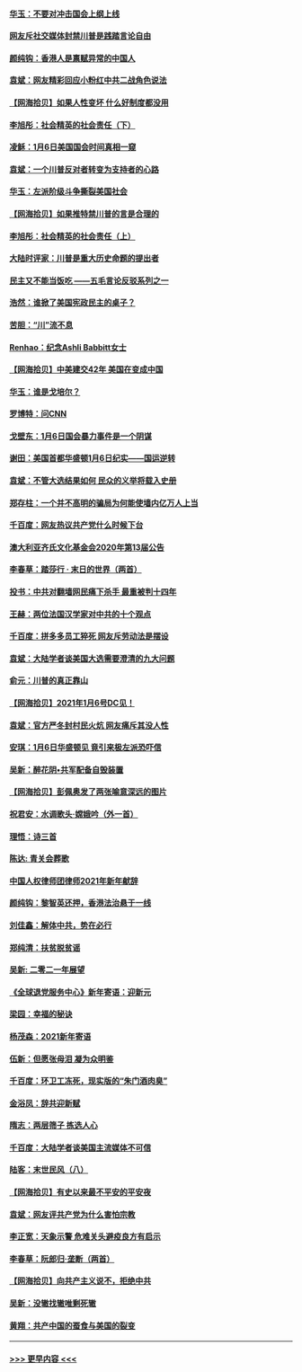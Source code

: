 #### [华玉：不要对冲击国会上纲上线](../pages/nsc993/n12689948.md?t=01160551) 
#### [网友斥社交媒体封禁川普是践踏言论自由](../pages/nsc993/n12687482.md?t=01160551) 
#### [颜纯钩：香港人是禀赋异常的中国人](../pages/nsc993/n12685142.md?t=01160551) 
#### [袁斌：网友精彩回应小粉红中共二战角色说法](../pages/nsc993/n12684994.md?t=01160551) 
#### [【网海拾贝】如果人性变坏 什么好制度都没用](../pages/nsc993/n12683000.md?t=01160551) 
#### [李旭彤：社会精英的社会责任（下）](../pages/nsc993/n12680604.md?t=01160551) 
#### [凌稣：1月6日美国国会时间真相一窥](../pages/nsc993/n12682780.md?t=01160551) 
#### [袁斌：一个川普反对者转变为支持者的心路](../pages/nsc993/n12682700.md?t=01160551) 
#### [华玉：左派阶级斗争撕裂美国社会](../pages/nsc993/n12681226.md?t=01160551) 
#### [【网海拾贝】如果推特禁川普的言是合理的](../pages/nsc993/n12681232.md?t=01160551) 
#### [李旭彤：社会精英的社会责任（上）](../pages/nsc993/n12680501.md?t=01160551) 
#### [大陆时评家：川普是重大历史命题的提出者](../pages/nsc993/n12679904.md?t=01160551) 
#### [民主又不能当饭吃 ——五毛言论反驳系列之一](../pages/nsc993/n12679877.md?t=01160551) 
#### [浩然：谁掀了美国宪政民主的桌子？](../pages/nsc993/n12679850.md?t=01160551) 
#### [苦胆：“川”流不息](../pages/nsc993/n12678388.md?t=01160551) 
#### [Renhao：纪念Ashli Babbitt女士](../pages/nsc993/n12678359.md?t=01160551) 
#### [【网海拾贝】中美建交42年 美国在变成中国](../pages/nsc993/n12678324.md?t=01160551) 
#### [华玉：谁是戈培尔？](../pages/nsc993/n12677515.md?t=01160551) 
#### [罗博特：问CNN](../pages/nsc993/n12677172.md?t=01160551) 
#### [戈壁东：1月6日国会暴力事件是一个阴谋](../pages/nsc993/n12674639.md?t=01160551) 
#### [谢田：美国首都华盛顿1月6日纪实——国运逆转](../pages/nsc993/n12673190.md?t=01160551) 
#### [袁斌：不管大选结果如何 民众的义举将载入史册](../pages/nsc993/n12672787.md?t=01160551) 
#### [郑存柱：一个并不高明的骗局为何能使墙内亿万人上当](../pages/nsc993/n12671449.md?t=01160551) 
#### [千百度：网友热议共产党什么时候下台](../pages/nsc993/n12670442.md?t=01160551) 
#### [澳大利亚齐氏文化基金会2020年第13届公告](../pages/nsc993/n12670273.md?t=01160551) 
#### [李春草：踏莎行 · 末日的世界（两首）](../pages/nsc993/n12670253.md?t=01160551) 
#### [投书：中共对翻墙网民痛下杀手 最重被判十四年](../pages/nsc993/n12670190.md?t=01160551) 
#### [王赫：两位法国汉学家对中共的十个观点](../pages/nsc993/n12669593.md?t=01160551) 
#### [千百度：拼多多员工猝死 网友斥劳动法是摆设](../pages/nsc993/n12668081.md?t=01160551) 
#### [袁斌：大陆学者谈美国大选需要澄清的九大问题](../pages/nsc993/n12668023.md?t=01160551) 
#### [俞元：川普的真正靠山](../pages/nsc993/n12668000.md?t=01160551) 
#### [【网海拾贝】2021年1月6号DC见！](../pages/nsc993/n12664957.md?t=01160551) 
#### [袁斌：官方严冬封村民火炕 网友痛斥其没人性](../pages/nsc993/n12664882.md?t=01160551) 
#### [安琪：1月6日华盛顿见 竟引来极左派恐吓信](../pages/nsc993/n12664831.md?t=01160551) 
#### [吴新：醉花阴•共军配备自毁装置](../pages/nsc993/n12664766.md?t=01160551) 
#### [【网海拾贝】彭佩奥发了两张喻意深远的图片](../pages/nsc993/n12663515.md?t=01160551) 
#### [祝君安：水调歌头·嫦娥吟（外一首）](../pages/nsc993/n12663345.md?t=01160551) 
#### [理悟：诗三首](../pages/nsc993/n12663334.md?t=01160551) 
#### [陈达: 青关会葬歌](../pages/nsc993/n12663305.md?t=01160551) 
#### [中国人权律师团律师2021年新年献辞](../pages/nsc993/n12661792.md?t=01160551) 
#### [颜纯钩：黎智英还押，香港法治悬于一线](../pages/nsc993/n12661371.md?t=01160551) 
#### [刘佳鑫：解体中共，势在必行](../pages/nsc993/n12661335.md?t=01160551) 
#### [郑纯清：扶贫脱贫谣](../pages/nsc993/n12658729.md?t=01160551) 
#### [吴新: 二零二一年展望](../pages/nsc993/n12658664.md?t=01160551) 
#### [《全球退党服务中心》新年寄语：迎新元](../pages/nsc993/n12658408.md?t=01160551) 
#### [梁园：幸福的秘诀](../pages/nsc993/n12658061.md?t=01160551) 
#### [杨茂森：2021新年寄语](../pages/nsc993/n12658128.md?t=01160551) 
#### [伍新：但愿张母泪 凝为众明鉴](../pages/nsc993/n12656861.md?t=01160551) 
#### [千百度：环卫工冻死，现实版的“朱门酒肉臭”](../pages/nsc993/n12655588.md?t=01160551) 
#### [金浴凤：辞共迎新赋](../pages/nsc993/n12653369.md?t=01160551) 
#### [隋志：两层筛子 拣选人心](../pages/nsc993/n12653341.md?t=01160551) 
#### [千百度：大陆学者谈美国主流媒体不可信](../pages/nsc993/n12651269.md?t=01160551) 
#### [陆客：末世民风（八）](../pages/nsc993/n12648233.md?t=01160551) 
#### [【网海拾贝】有史以来最不平安的平安夜](../pages/nsc993/n12647164.md?t=01160551) 
#### [袁斌：网友评共产党为什么害怕宗教](../pages/nsc993/n12647003.md?t=01160551) 
#### [李正宽：天象示警 危难关头避疫良方有启示](../pages/nsc993/n12646262.md?t=01160551) 
#### [李春草：阮郎归‧垄断（两首）](../pages/nsc993/n12646302.md?t=01160551) 
#### [【网海拾贝】向共产主义说不，拒绝中共](../pages/nsc993/n12645941.md?t=01160551) 
#### [吴新：没辙找辙唯剩死辙](../pages/nsc993/n12643919.md?t=01160551) 
#### [黄翔：共产中国的蚕食与美国的裂变](../pages/nsc993/n12643727.md?t=01160551) 

----
#### [ >>> 更早内容 <<< ](../indexes/nsc993-earlier.md)
